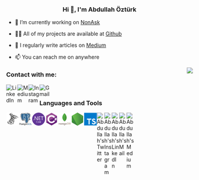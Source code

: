 <h3 align="center">Hi 👋, I'm Abdullah Öztürk</h3>

- 🔭 I’m currently working on [NonAsk](https://github.com/nonAsk-Startup)

- 👨‍💻 All of my projects are available at [Github](https://github.com/AbdullahOztuurkk)

- 📝 I regularly write articles on [Medium](https://medium.com/@abdullahozturkk)

- 📫 You can reach me on anywhere
<img align='right' src="https://github-readme-stats.vercel.app/api?username=AbdullahOztuurkk&show_icons=true">

### Contact with me:
[<img align="left" alt="LinkedIn" width="30px" src="https://www.vectorlogo.zone/logos/linkedin/linkedin-icon.svg" />](https://www.linkedin.com/in/abdullah-ozturk)
[<img align="left" alt="Medium" width="30px" src="https://www.vectorlogo.zone/logos/medium/medium-icon.svg">](https://abdullahozturkk.medium.com/)
[<img align="left" alt="Instagram" width="30px" src="https://www.vectorlogo.zone/logos/instagram/instagram-icon.svg" />](https://www.instagram.com/abdullah_oztuurkk/)
[<img align="left" alt="Gmail" width="30px" src="https://www.vectorlogo.zone/logos/gmail/gmail-icon.svg">](mailto:oabdullahozturk@yandex.com.tr)


<br/>

### Languages and Tools 
<p align="left">
    <img align="left" width="35px" src="https://github.com/devicons/devicon/blob/master/icons/microsoftsqlserver/microsoftsqlserver-plain.svg" />
    <img align="left" width="35px" src="https://github.com/devicons/devicon/blob/master/icons/postgresql/postgresql-original-wordmark.svg" />
    <img align="left" width="35px" src="https://github.com/devicons/devicon/blob/master/icons/dotnetcore/dotnetcore-original.svg" />
    <img align="left" width="35px" src="https://github.com/devicons/devicon/blob/master/icons/csharp/csharp-original.svg" />
    <img align="left" width="35px" src="https://github.com/devicons/devicon/blob/master/icons/mongodb/mongodb-original-wordmark.svg" />
    <img align="left" width="35px" src="https://github.com/devicons/devicon/blob/master/icons/nodejs/nodejs-original.svg" />
    <img align="left" width="35px" src="https://github.com/devicons/devicon/blob/master/icons/typescript/typescript-original.svg" />

</p>



<a href="https://twitter.com/abdullahoztuurk">
  <img align="left" alt="Abdullah's Twitter" width="20px" src="https://cdn.jsdelivr.net/npm/simple-icons@v3/icons/twitter.svg" />
</a>
<a href="https://www.instagram.com/moer.tel/">
  <img align="left" alt="Abdullah's Instagram" width="20px" src="https://cdn.jsdelivr.net/npm/simple-icons@v3/icons/instagram.svg" />
</a>
<a href="https://linkedin.com/in/abdullah-ozturk">
  <img align="left" alt="Abdullah's LinkedIn" width="20px" src="https://cdn.jsdelivr.net/npm/simple-icons@v3/icons/linkedin.svg" />
</a>
<a href="mailto:oabdullahozturk@yandex.com.tr">
  <img align="left" alt="Abdullah's Mail" width="20px" src="https://cdn.jsdelivr.net/npm/simple-icons@3.13.0/icons/gmail.svg" />
</a>
<a href="https://medium.com/@abdullahozturkk">
  <img align="left" alt="Abdullah's Medium" width="20px" src="https://cdn.jsdelivr.net/npm/simple-icons@3.13.0/icons/medium.svg" />
</a>

